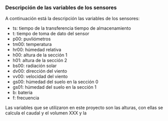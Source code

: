 ### Descripción de las variables de los sensores 

A continuación está la descripción las variables de los sensores:

- ts: tiempo de la transferencia tiempo de almacenamiento
- t: tiempo de toma de dato del sensor
- p00: puvliómetros 
- tm00: temperatura 
- hr00: húmedad relativa
- h00: altura de la sección 1
- h01: altura de la sección 2
- bs00: radiación solar
- dv00: dirección del viento 
- vv00: velocidad del viento
- gs00: húmedad del suelo en la sección 0
- gs01: húmedad del suelo en la sección 1 
- b: bateria 
- f: frecuencia

Las variables que se utilizaron en este proyecto son las alturas, con ellas se calcula el caudal y el volumen XXX
y  la 

